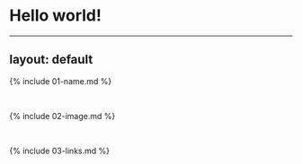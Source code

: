 # Hello world!

---
layout: default
---

{% include 01-name.md %}

<br>

{% include 02-image.md %}

<br>

{% include 03-links.md %}


